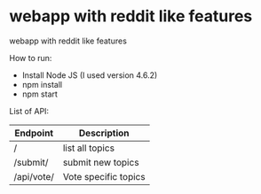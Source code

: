 # webapp with reddit like features
webapp with reddit like features

How to run:
- Install Node JS (I used version 4.6.2)
- npm install
- npm start

List of API:

| Endpoint | Description |
|---|---|
| /  |  list all topics |
| /submit/   | submit new topics  |
|  /api/vote/ | Vote specific topics  |
